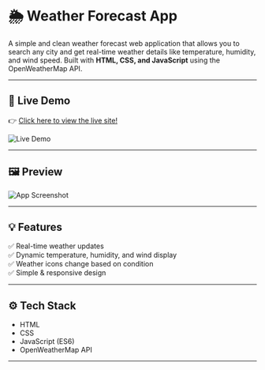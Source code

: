 # 🌦️ Weather Forecast App

A simple and clean weather forecast web application that allows you to search any city and get real-time weather details like temperature, humidity, and wind speed. Built with **HTML, CSS, and JavaScript** using the OpenWeatherMap API.

---

## 🚀 Live Demo

👉 [Click here to view the live site!](https://n-i-3.github.io/Weather-forecast/)

![Live Demo](https://n-i-3.github.io/Weather-forecast/)

---

## 🖼️ Preview

![App Screenshot](https://your-screenshot-link.png)

---

## 💡 Features

✅ Real-time weather updates  
✅ Dynamic temperature, humidity, and wind display  
✅ Weather icons change based on condition  
✅ Simple & responsive design  

---

## ⚙️ Tech Stack

- HTML
- CSS
- JavaScript (ES6)
- OpenWeatherMap API

---
